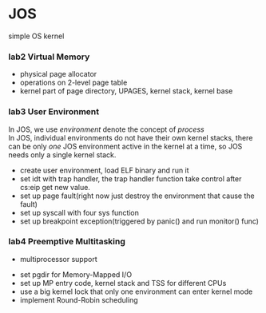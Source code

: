 # JOS
simple OS kernel
### lab2 Virtual Memory
* physical page allocator
* operations on 2-level page table
* kernel part of page directory, UPAGES, kernel stack, kernel base


### lab3 User Environment
In JOS, we use _environment_ denote the concept of _process_<br>
In JOS, individual environments do not have their own kernel stacks, there can be only _one_ JOS environment active in the kernel at a time, so JOS needs only a single kernel stack.<br>
* create user environment, load ELF binary and run it
* set idt with trap handler, the trap handler function take control after cs:eip get new value.
* set up page fault(right now just destroy the environment that cause the fault)
* set up syscall with four sys function
* set up breakpoint exception(triggered by panic() and run monitor() func)


### lab4 Preemptive Multitasking
* multiprocessor support
 + set pgdir for Memory-Mapped I/O
 + set up MP entry code, kernel stack and TSS for different CPUs
 + use a big kernel lock that only one environment can enter kernel mode
 + implement Round-Robin scheduling
